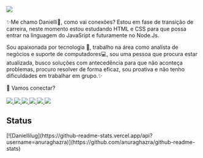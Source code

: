 

<a href="https://www.linkedin.com/in/danielli-souza-lugnani-064161163/"><img src="https://media.licdn.com/dms/image/D4D16AQEw8jyvq7pIAQ/profile-displaybackgroundimage-shrink_350_1400/0/1706057458515?e=1713398400&v=beta&t=RVi--ejtzE1j3c0HbqGeO34zkziZdciYAFJHvv-A4ck" /></a>
<br><br>
:sparkles:Me chamo Danielli:sunflower:, como vai conexões? Estou em fase de transição de carreira, neste momento estou estudando HTML e CSS para que possa entrar na linguagem do JavaSript e futuramente no Node.Js. 

Sou apaixonada por tecnologia :iphone:, trabalho na área como analista de negócios e suporte de computadores:computer:, sou uma pessoa que procura estar atualizada, busco soluções com antecedência para que não aconteça problemas, procuro resolver de forma eficaz, sou proativa e não tenho dificuldades em trabalhar em grupo.:sparkles:

:calling: Vamos conectar?<br><br>
   <a href="mailto:lugnanidani@gmail.com"><img src="https://img.shields.io/badge/Gmail-D14836?style=for-the-badge&logo=gmail&logoColor=white"/> </a> 
   <a href="https://wa.me/5567992422545"><img src="https://img.shields.io/badge/WhatsApp-25D366?style=for-the-badge&logo=whatsapp&logoColor=white" /> </a>
   <a href="1201937833762508801"><img src="https://img.shields.io/badge/Discord-7289DA?style=for-the-badge&logo=discord&logoColor=white" /> </a> 
   <a href="https://github.com/Daniellilug"><img src="https://img.shields.io/badge/GitHub-100000?style=for-the-badge&logo=github&logoColor=white" /> </a> 
   <a href="https://www.instagram.com/danielli_souzaa/"><img src="https://img.shields.io/badge/Instagram-E4405F?style=for-the-badge&logo=instagram&logoColor=white"> </a>
   <a href="https://www.linkedin.com/in/danielli-souza-lugnani-064161163/"><img src="https://img.shields.io/badge/LinkedIn-0077B5?style=for-the-badge&logo=linkedin&logoColor=white" /></a>

<h2>Status</h2>
[![Daniellilug](https://github-readme-stats.vercel.app/api?username=anuraghazra)](https://github.com/anuraghazra/github-readme-stats)
